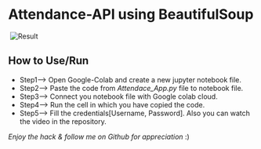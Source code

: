 # Attendance-API using BeautifulSoup
<img href=""></img>
![Result](https://github.com/Priyanshuuu/Attendance-API/blob/master/Attendace.jpg)
## How to Use/Run

- Step1--> Open Google-Colab and create a new jupyter notebook file.
- Step2--> Paste the code from *Attendace_App.py* file to notebook file.
- Step3--> Connect you notebook file with Google colab cloud.
- Step4--> Run the cell in which you have copied the code.
- Step5--> Fill the credentials[Username, Password].
Also you can watch the video in the repository.

*Enjoy the hack & follow me on Github for appreciation* :)
